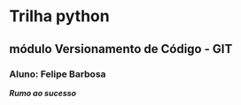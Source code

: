 # Trilha python

## módulo Versionamento de Código - GIT

### Aluno: Felipe Barbosa

**_Rumo ao sucesso_**
